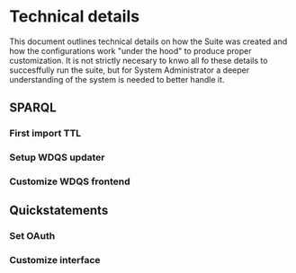 # Technical details
This document outlines technical details on how the Suite was created and how the configurations work "under the hood" to produce proper customization.
It is not strictly necesary to knwo all fo these details to succesffully run the suite, but for System Administrator a deeper understanding of the system is needed to better handle it.

## SPARQL
### First import TTL
### Setup WDQS updater
### Customize WDQS frontend

## Quickstatements
### Set OAuth
### Customize interface
